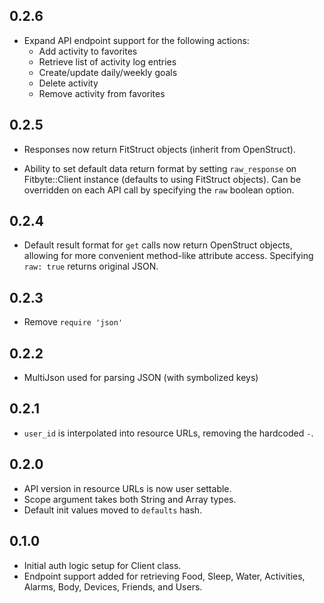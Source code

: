 0.2.6
-----
- Expand API endpoint support for the following actions:
  - Add activity to favorites
  - Retrieve list of activity log entries
  - Create/update daily/weekly goals
  - Delete activity
  - Remove activity from favorites

0.2.5
-----
- Responses now return FitStruct objects (inherit from OpenStruct).

- Ability to set default data return format by setting `raw_response` on Fitbyte::Client instance (defaults to using FitStruct objects). Can be overridden on each API call by specifying the `raw` boolean option.

0.2.4
-----
- Default result format for `get` calls now return OpenStruct objects, allowing for more convenient method-like attribute access. Specifying `raw: true` returns original JSON.

0.2.3
-----
- Remove `require 'json'`

0.2.2
-----
- MultiJson used for parsing JSON (with symbolized keys)

0.2.1
-----
- `user_id` is interpolated into resource URLs, removing the hardcoded `-`.

0.2.0
-----
- API version in resource URLs is now user settable.
- Scope argument takes both String and Array types.
- Default init values moved to `defaults` hash.

0.1.0
-----
- Initial auth logic setup for Client class.
- Endpoint support added for retrieving Food, Sleep, Water, Activities, Alarms, Body, Devices, Friends, and Users.
